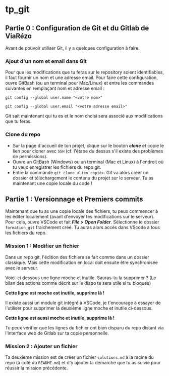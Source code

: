 # tp_git
## Partie 0 : Configuration de Git et du Gitlab de ViaRézo

Avant de pouvoir utiliser Git, il y a quelques configuration à faire.

### Ajout d'un nom et email dans Git

Pour que les modifications que tu feras sur le repository soient identifiables, il faut fournir un nom et une adresse email. Pour faire cette configuration, ouvre GitBash (ou un terminal pour Mac/Linux) et entre les commandes suivantes en remplaçant nom et adresse email :

`git config --global user.name "<votre nom>"`

`git config --global user.email "<votre adresse email>"`

Git sait maintenant qui tu es et le nom choisi sera associé aux modifications que tu feras.

### Clone du repo

* Sur la page d'accueil de ton projet, clique sur le bouton ***clone*** et copie le lien pour cloner avec `SSH` (cf. l'étape du dessus s'il existe des problèmes de permissions).
* Ouvre un GitBash (Windows) ou un terminal (Mac et Linux) à l'endroit où tu veux enregistrer les fichiers du repo git.
* Entre la commande `git clone <lien copié>`. Git va alors créer un dossier et téléchargement le contenu du projet sur le serveur. Tu as maintenant une copie locale du code !

## Partie 1 : Versionnage et Premiers commits

Maintenant que tu as une copie locale des fichiers, tu peux commencer à les éditer localement (avant d'envoyer tes modifications sur le serveur). Pour cela, ouvre VSCode et fait ***File > Open Folder***. Sélectionne le dossier `formation_git` fraichement créé. Tu auras alors accès dans VScode à tous les fichiers du repo.

### Mission 1 : Modifier un fichier

Dans un repo git, l'édition des fichiers se fait comme dans un dossier classique. Mais cette modification en local doit ensuite être synchronisée avec le serveur.

Voici-ci dessous une ligne moche et inutile. Sauras-tu la supprimer ? (Le bilan des actions comme décrit sur le diapo te sera utile si tu bloques)

**Cette ligne est moche est inutile, supprime là !**

Il existe aussi un module git intégré à VSCode, je t'encourage à essayer de l'utiliser pour supprimer la deuxième ligne moche et inutile ci-dessous.

**Cette ligne est aussi moche et inutile, supprime là !**

Tu peux vérifier que les lignes du fichier ont bien disparu du repo distant via l'interface web de Gitlab sur ta copie personnelle.

### Mission 2 : Ajouter un fichier

Ta deuxième mission est de créer un fichier `solutions.md` à la racine du repo (à coté du `README.md`) et d'y ajouter la démarche que tu as suivie pour réussir la mission précédente.

